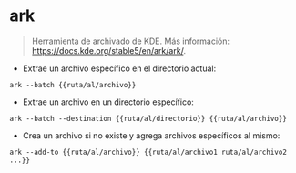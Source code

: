 # ark

> Herramienta de archivado de KDE.
> Más información: <https://docs.kde.org/stable5/en/ark/ark/>.

- Extrae un archivo específico en el directorio actual:

`ark --batch {{ruta/al/archivo}}`

- Extrae un archivo en un directorio específico:

`ark --batch --destination {{ruta/al/directorio}} {{ruta/al/archivo}}`

- Crea un archivo si no existe y agrega archivos específicos al mismo:

`ark --add-to {{ruta/al/archivo}} {{ruta/al/archivo1 ruta/al/archivo2 ...}}`
